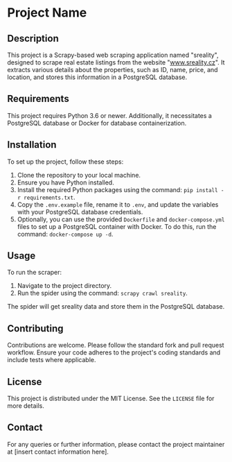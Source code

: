 # Project Name

## Description

This project is a Scrapy-based web scraping application named "sreality", designed to scrape real estate listings from the website "www.sreality.cz". It extracts various details about the properties, such as ID, name, price, and location, and stores this information in a PostgreSQL database.

## Requirements
This project requires Python 3.6 or newer. Additionally, it necessitates a PostgreSQL database or Docker for database containerization.

## Installation

To set up the project, follow these steps:

1. Clone the repository to your local machine.
2. Ensure you have Python installed.
3. Install the required Python packages using the command: `pip install -r requirements.txt`.
4. Copy the `.env.example` file, rename it to `.env`, and update the variables with your PostgreSQL database credentials.
5. Optionally, you can use the provided `Dockerfile` and `docker-compose.yml` files to set up a PostgreSQL container with Docker. To do this, run the command: `docker-compose up -d`.

## Usage

To run the scraper:

1. Navigate to the project directory.
2. Run the spider using the command: `scrapy crawl sreality`.

The spider will get sreality data and store them in the PostgreSQL database.

## Contributing

Contributions are welcome. Please follow the standard fork and pull request workflow. Ensure your code adheres to the project's coding standards and include tests where applicable.

## License

This project is distributed under the MIT License. See the `LICENSE` file for more details.

## Contact

For any queries or further information, please contact the project maintainer at [insert contact information here].